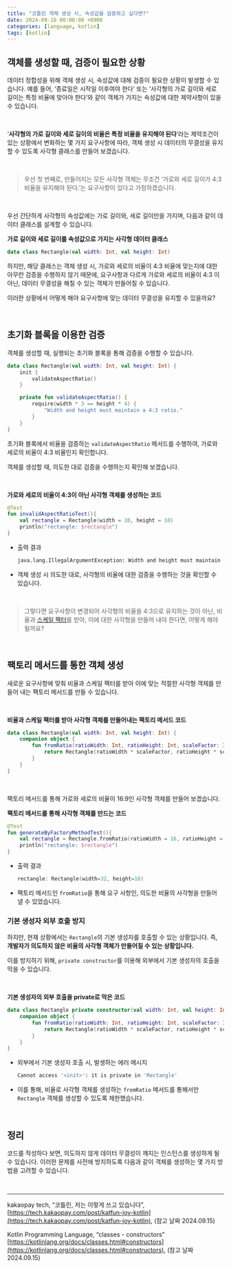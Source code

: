 ```yaml
---
title: "코틀린 객체 생성 시, 속성값을 검증하고 싶다면?"
date: 2024-09-16 00:00:00 +0900
categories: [language, kotlin]
tags: [kotlin]
---
```


## 객체를 생성할 때, 검증이 필요한 상황

데이터 정합성을 위해 객체 생성 시, 속성값에 대해 검증이 필요한 상황이 발생할 수 있습니다. 예를 들어, ‘종료일은 시작일 이후여야 한다’ 또는 ‘사각형의 가로 길이와 세로 길이는 특정 비율에 맞아야 한다’와 같이 객체가 가지는 속성값에 대한 제약사항이 있을 수 있습니다.

<br>


‘**사각형의 가로 길이와 세로 길이의 비율은 특정 비율을 유지해야 된다**’라는 제약조건이 있는 상황에서 변화하는 몇 가지 요구사항에 따라, 객체 생성 시 데이터의 무결성을 유지할 수 있도록 사각형 클래스를 만들어 보겠습니다.

<br>

> 우선 첫 번째로, 만들어지는 모든 사각형 객체는 무조건 ‘가로와 세로 길이가 4:3 비율을 유지해야 된다.’는 요구사항이 있다고 가정하겠습니다.
> 

<br>

우선 간단하게 사각형의 속성값에는 가로 길이와, 세로 길이만을 가지며, 다음과 같이 데이터 클래스를 설계할 수 있습니다.

**가로 길이와 세로 길이를 속성값으로 가지는 사각형 데이터 클래스**

```kotlin
data class Rectangle(val width: Int, val height: Int)
```

하지만, 해당 클래스는 객체 생성 시, 가로와 세로의 비율이 4:3 비율에 맞는지에 대한 아무런 검증을 수행하지 않기 때문에, 요구사항과 다르게 가로와 세로의 비율이 4:3 이 아닌, 데이터 무결성을 해칠 수 있는 객체가 만들어질 수 있습니다.

이러한 상황에서 어떻게 해야 요구사항에 맞는 데이터 무결성을 유지할 수 있을까요?

<br>

## 초기화 블록을 이용한 검증

객체를 생성할 때, 실행되는 초기화 블록을 통해 검증을 수행할 수 있습니다.

```kotlin
data class Rectangle(val width: Int, val height: Int) {
    init {
        validateAspectRatio()
    }

    private fun validateAspectRatio() {
        require(width * 3 == height * 4) {
            "Width and height must maintain a 4:3 ratio."
        }
    }
}
```

초기화 블록에서 비율을 검증하는 `validateAspectRatio` 메서드를 수행하여, 가로와 세로의 비율이 4:3 비율인지 확인합니다.

객체를 생성할 때, 의도한 대로 검증을 수행하는지 확인해 보겠습니다.

<br>

**가로와 세로의 비율이 4:3이 아닌 사각형 객체를 생성하는 코드**

```kotlin
@Test
fun invalidAspectRatioTest(){
    val rectangle = Rectangle(width = 10, height = 10)
    println("rectangle: $rectangle")
}
```

- 출력 결과
    
    ```bash
    java.lang.IllegalArgumentException: Width and height must maintain a 4:3 ratio.
    ```
    
- 객체 생성 시 의도한 대로, 사각형의 비율에 대한 검증을 수행하는 것을 확인할 수 있습니다.

<br>    

> 그렇다면 요구사항이 변경되어 사각형의 비율을 4:3으로 유지하는 것이 아닌, 비율과 [스케일 팩터](https://ko.wikipedia.org/wiki/%EC%8A%A4%EC%BC%80%EC%9D%BC_%ED%8C%A9%ED%84%B0)를 받아, 이에 대한 사각형을 만들어 내야 한다면, 어떻게 해야 될까요?
> 

<br>

## 팩토리 메서드를 통한 객체 생성

새로운 요구사항에 맞춰 비율과 스케일 팩터를 받아 이에 맞는 적절한 사각형 객체를 만들어 내는 팩토리 메서드를 만들 수 있습니다.

<br>

**비율과 스케일 팩터를 받아 사각형 객체를 만들어내는 팩토리 메서드 코드**

```kotlin
data class Rectangle(val width: Int, val height: Int) {
    companion object {
        fun fromRatio(ratioWidth: Int, ratioHeight: Int, scaleFactor: Int): Rectangle {
            return Rectangle(ratioWidth * scaleFactor, ratioHeight * scaleFactor)
        }
    }
}
```

<br>

팩토리 메서드를 통해 가로와 세로의 비율이 16:9인 사각형 객체를 만들어 보겠습니다.

**팩토리 메서드를 통해 사각형 객체를 만드는 코드**

```kotlin
@Test
fun generateByFactoryMethodTest(){
    val rectangle = Rectangle.fromRatio(ratioWidth = 16, ratioHeight = 9, scaleFactor = 2)
    println("rectangle: $rectangle")
}
```

- 출력 결과
    
    ```kotlin
    rectangle: Rectangle(width=32, height=18)
    ```
    

- 팩토리 메서드인 `fromRatio`을 통해 요구 사항인, 의도한 비율의 사각형을 만들어 낼 수 있었습니다.

### 기본 생성자 외부 호출 방지

하지만, 현재 상황에서는 `Rectangle`의 기본 생성자를 호출할 수 있는 상황입니다. 즉, **개발자가 의도하지 않은 비율의 사각형 객체가 만들어질 수 있는 상황입니다.**

이를 방지하기 위해, `private constructor`를 이용해 외부에서 기본 생성자의 호출을 막을 수 있습니다.

<br>

**기본 생성자의 외부 호출을 private로 막은 코드**

```kotlin
data class Rectangle private constructor(val width: Int, val height: Int) {
    companion object {
        fun fromRatio(ratioWidth: Int, ratioHeight: Int, scaleFactor: Int): Rectangle {
            return Rectangle(ratioWidth * scaleFactor, ratioHeight * scaleFactor)
        }
    }
}
```

- 외부에서 기본 생성자 호출 시, 발생하는 에러 메시지
    
    ```bash
    Cannot access '<init>': it is private in 'Rectangle'
    ```
    
- 이를 통해, 비율로 사각형 객체를 생성하는 `fromRatio` 메서드를 통해서만 `Rectangle` 객체를 생성할 수 있도록 제한했습니다.

<br>

## 정리

코드를 작성하다 보면, 의도하지 않게 데이터 무결성이 깨지는 인스턴스를 생성하게 될 수 있습니다. 이러한 문제를 사전에 방지하도록 다음과 같이 객체를 생성하는 몇 가지 방법을 고려할 수 있습니다.

<br>

---

kakaopay tech, “코틀린, 저는 이렇게 쓰고 있습니다”, [https://tech.kakaopay.com/post/katfun-joy-kotlin](https://tech.kakaopay.com/post/katfun-joy-kotlin), (참고 날짜 2024.09.15)

Kotlin Programming Language, “classes - constructors” [https://kotlinlang.org/docs/classes.html#constructors](https://kotlinlang.org/docs/classes.html#constructors), (참고 날짜 2024.09.15)
